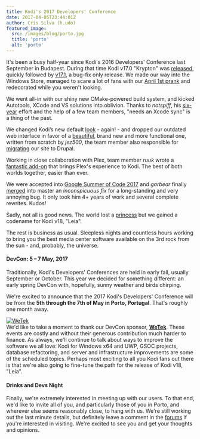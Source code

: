 ```yaml
---
title: Kodi's 2017 Developers' Conference
date: 2017-04-05T23:44:01Z
author: Cris Silva (h.udo)
featured_image:
  src: /images/blog/porto.jpg
  title: 'porto'
  alt: 'porto'
---
```

It's been a busy half-year since Kodi's 2016 Developers' Conference last September in Budapest. During that time Kodi v17.0 "Krypton" was [released](https://kodi.tv/kodi17), quickly followed by [v17.1](https://kodi.tv/download), a bug-fix only release. We made our way into the Windows Store, managed to scare a lot of fans with our [April 1st prank](https://kodi.tv/article/andwere-baaaaack) and redecorated while you weren't looking.

 We went all-in with our shiny new CMake-powered build system, and kicked Autotools, XCode and VS solutions into oblivion. Thanks to *notspiff*, his [six-year](https://github.com/xbmc/xbmc/pull/10429#issuecomment-267297682) effort and the help of a few team members, "needs an Xcode sync" is a thing of the past.

 We changed Kodi’s new default [look](/article/kodi-v17-krypton-default-skin-next-gen) - again! - and dropped our outdated web interface in favor of a [beautiful](/article/new-webinterface-called-chorus2), brand new and more functional one, written from scratch by *jez500*, the team member also responsible for [migrating](https://kodi.tv/article/we-have-new-website) our site to Drupal.

 Working in close collaboration with Plex, team member *ruuk* wrote a [fantastic add-on](https://kodi.tv/plex-add-on-for-kodi) that brings Plex's experience to Kodi. The best of both worlds together, easier than ever.

 We were accepted into [Google Summer of Code 2017](https://kodi.tv/article/we-are-google-summer-code-2017-organization) and *garbear* finally [merged](https://github.com/xbmc/xbmc/pull/11022) into master an *inconspicuous fix* for a long-standing and very annoying bug. It only took him 4+ years of work and several complete rewrites. Kudos!

 Sadly, not all is good news. The world lost a [princess](/article/kodi-v18-leia) but we gained a codename for Kodi v18, "Leia".

 The rest is business as usual. Sleepless nights and countless hours working to bring you the best media center software available on the 3rd rock from the sun - and, probably, the universe.

  

 #### DevCon: 5 – 7 May, 2017

 Traditionally, Kodi's Developers' Conferences are held in early fall, usually September or October. This year we decided for something different: an early spring DevCon with, hopefully, sunny weather and birds chirping.

 We're excited to announce that the 2017 Kodi's Developers' Conference will be from the **5th through the 7th of May in Porto, Portugal**. That's roughly one month away.

  

 [![WeTek](https://xbmcfoundation.prod.dd:8083/sites/default/files/sponsor/field_image/WeTek.png "WeTek")](https://business.wetek.com)  
We'd like to take a moment to thank our DevCon sponsor, **[WeTek](https://business.wetek.com)**. These events are costly and without their generous contribution much harder to finance. As always, we'll continue to talk about ways to improve the software we all love: Kodi for Windows x64 and UWP, GSOC projects, database refactoring, and server and infrastructure improvements are some of the scheduled topics. Perhaps most exciting to all you Kodi fans out there is that we're also going to fine-tune the path for the release of Kodi v18, "Leia".

  

 #### Drinks and Devs Night

 Finally, we're extremely interested in meeting up with our users. To that end, we'd like to invite all of you, and particularly those of you in Porto, and wherever else seems reasonably close, to hang with us. We're still working out the last minute details, but definitely leave a comment in the [forums](https://forum.kodi.tv/showthread.php?tid=311585) if you're interested in visiting. We're excited to see you and get your thoughts and opinions.

 